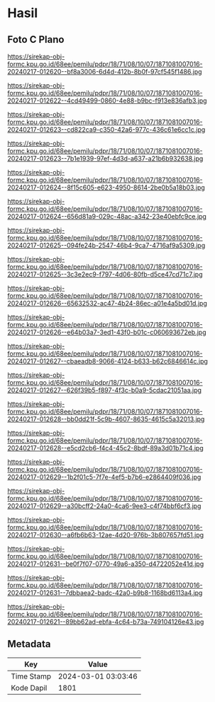 # Hasil

## Foto C Plano

https://sirekap-obj-formc.kpu.go.id/68ee/pemilu/pdpr/18/71/08/10/07/1871081007016-20240217-012620--bf8a3006-6d4d-412b-8b0f-97cf545f1486.jpg

https://sirekap-obj-formc.kpu.go.id/68ee/pemilu/pdpr/18/71/08/10/07/1871081007016-20240217-012622--4cd49499-0860-4e88-b9bc-f913e836afb3.jpg

https://sirekap-obj-formc.kpu.go.id/68ee/pemilu/pdpr/18/71/08/10/07/1871081007016-20240217-012623--cd822ca9-c350-42a6-977c-436c61e6cc1c.jpg

https://sirekap-obj-formc.kpu.go.id/68ee/pemilu/pdpr/18/71/08/10/07/1871081007016-20240217-012623--7b1e1939-97ef-4d3d-a637-a21b6b932638.jpg

https://sirekap-obj-formc.kpu.go.id/68ee/pemilu/pdpr/18/71/08/10/07/1871081007016-20240217-012624--8f15c605-e623-4950-8614-2be0b5a18b03.jpg

https://sirekap-obj-formc.kpu.go.id/68ee/pemilu/pdpr/18/71/08/10/07/1871081007016-20240217-012624--656d81a9-029c-48ac-a342-23e40ebfc9ce.jpg

https://sirekap-obj-formc.kpu.go.id/68ee/pemilu/pdpr/18/71/08/10/07/1871081007016-20240217-012625--094fe24b-2547-46b4-9ca7-4716af9a5309.jpg

https://sirekap-obj-formc.kpu.go.id/68ee/pemilu/pdpr/18/71/08/10/07/1871081007016-20240217-012625--3c3e2ec9-f797-4d06-80fb-d5ce47cd71c7.jpg

https://sirekap-obj-formc.kpu.go.id/68ee/pemilu/pdpr/18/71/08/10/07/1871081007016-20240217-012626--65632532-ac47-4b24-86ec-a01e4a5bd01d.jpg

https://sirekap-obj-formc.kpu.go.id/68ee/pemilu/pdpr/18/71/08/10/07/1871081007016-20240217-012626--e64b03a7-3ed1-43f0-b01c-c060693672eb.jpg

https://sirekap-obj-formc.kpu.go.id/68ee/pemilu/pdpr/18/71/08/10/07/1871081007016-20240217-012627--cbaeadb8-9066-4124-b633-b62c6846614c.jpg

https://sirekap-obj-formc.kpu.go.id/68ee/pemilu/pdpr/18/71/08/10/07/1871081007016-20240217-012627--626f39b5-f897-4f3c-b0a9-5cdac21051aa.jpg

https://sirekap-obj-formc.kpu.go.id/68ee/pemilu/pdpr/18/71/08/10/07/1871081007016-20240217-012628--bb0dd21f-5c9b-4607-8635-4615c5a32013.jpg

https://sirekap-obj-formc.kpu.go.id/68ee/pemilu/pdpr/18/71/08/10/07/1871081007016-20240217-012628--e5cd2cb6-f4c4-45c2-8bdf-89a3d01b71c4.jpg

https://sirekap-obj-formc.kpu.go.id/68ee/pemilu/pdpr/18/71/08/10/07/1871081007016-20240217-012629--1b2f01c5-7f7e-4ef5-b7b6-e2864409f036.jpg

https://sirekap-obj-formc.kpu.go.id/68ee/pemilu/pdpr/18/71/08/10/07/1871081007016-20240217-012629--a30bcff2-24a0-4ca6-9ee3-c4f74bbf6cf3.jpg

https://sirekap-obj-formc.kpu.go.id/68ee/pemilu/pdpr/18/71/08/10/07/1871081007016-20240217-012630--a6fb6b63-12ae-4d20-976b-3b807657fd51.jpg

https://sirekap-obj-formc.kpu.go.id/68ee/pemilu/pdpr/18/71/08/10/07/1871081007016-20240217-012631--be0f7f07-0770-49a6-a350-d4722052e41d.jpg

https://sirekap-obj-formc.kpu.go.id/68ee/pemilu/pdpr/18/71/08/10/07/1871081007016-20240217-012631--7dbbaea2-badc-42a0-b9b8-1168bd6113a4.jpg

https://sirekap-obj-formc.kpu.go.id/68ee/pemilu/pdpr/18/71/08/10/07/1871081007016-20240217-012621--89bb62ad-ebfa-4c64-b73a-749104126e43.jpg


## Metadata

| Key        | Value               |
| ---------- | ------------------- |
| Time Stamp | 2024-03-01 03:03:46 |
| Kode Dapil | 1801                |



